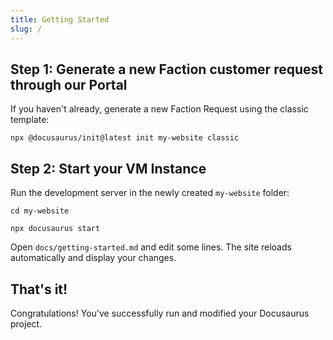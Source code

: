```yaml
---
title: Getting Started
slug: /
---
```


## Step 1: Generate a new Faction customer request through our Portal

If you haven't already, generate a new Faction Request  using the classic template:

```shell
npx @docusaurus/init@latest init my-website classic
```

## Step 2: Start your VM Instance

Run the development server in the newly created `my-website` folder:

```shell
cd my-website

npx docusaurus start
```

Open `docs/getting-started.md` and edit some lines. The site reloads automatically and display your changes.

## That's it!

Congratulations! You've successfully run and modified your Docusaurus project.
